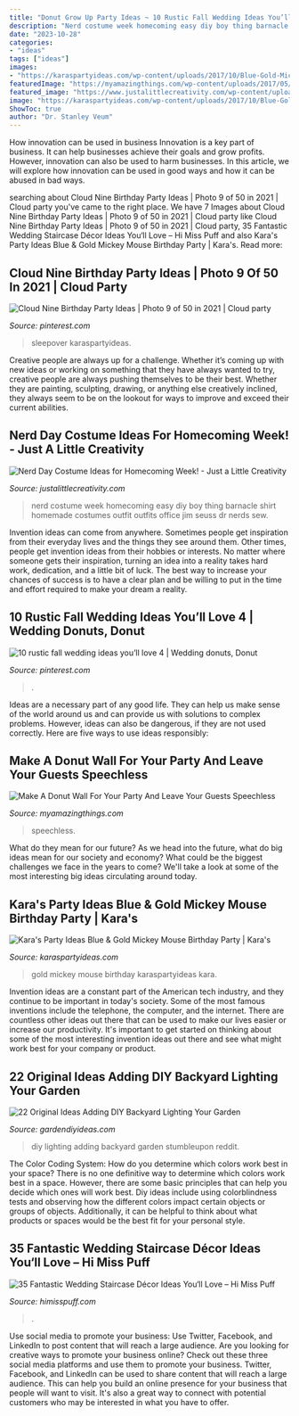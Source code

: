 ```yaml
---
title: "Donut Grow Up Party Ideas ~ 10 Rustic Fall Wedding Ideas You’ll Love 4"
description: "Nerd costume week homecoming easy diy boy thing barnacle shirt homemade costumes outfit outfits office jim seuss dr nerds sew"
date: "2023-10-28"
categories:
- "ideas"
tags: ["ideas"]
images:
- "https://karaspartyideas.com/wp-content/uploads/2017/10/Blue-Gold-Mickey-Mouse-Birthday-Party-via-Karas-Party-Ideas-KarasPartyIdeas.com2_.jpg"
featuredImage: "https://myamazingthings.com/wp-content/uploads/2017/05/donut-wall-4.jpg"
featured_image: "https://www.justalittlecreativity.com/wp-content/uploads/2014/09/nerddaycostume-1.jpg"
image: "https://karaspartyideas.com/wp-content/uploads/2017/10/Blue-Gold-Mickey-Mouse-Birthday-Party-via-Karas-Party-Ideas-KarasPartyIdeas.com2_.jpg"
ShowToc: true
author: "Dr. Stanley Veum"
---
```



How innovation can be used in business
Innovation is a key part of business. It can help businesses achieve their goals and grow profits. However, innovation can also be used to harm businesses. In this article, we will explore how innovation can be used in good ways and how it can be abused in bad ways.

	

		
searching about Cloud Nine Birthday Party Ideas | Photo 9 of 50 in 2021 | Cloud party you've came to the right place. We have 7 Images about Cloud Nine Birthday Party Ideas | Photo 9 of 50 in 2021 | Cloud party like Cloud Nine Birthday Party Ideas | Photo 9 of 50 in 2021 | Cloud party, 35 Fantastic Wedding Staircase Décor Ideas You‘ll Love – Hi Miss Puff and also Kara&#039;s Party Ideas Blue &amp; Gold Mickey Mouse Birthday Party | Kara&#039;s. Read more:
		
    
## Cloud Nine Birthday Party Ideas | Photo 9 Of 50 In 2021 | Cloud Party

<img loading=lazy src="https://i.pinimg.com/736x/e8/24/d4/e824d4d986eefbd0afa757fafd8c8063.jpg" onerror="this.onerror=null;this.src='https://tse3.mm.bing.net/th?id=OIP.v_HW4mqm9Vd4SWAw40adiwHaLG&amp;pid=15.1';" alt="Cloud Nine Birthday Party Ideas | Photo 9 of 50 in 2021 | Cloud party">

_Source: pinterest.com_

>sleepover karaspartyideas. 

	

Creative people are always up for a challenge. Whether it’s coming up with new ideas or working on something that they have always wanted to try, creative people are always pushing themselves to be their best. Whether they are painting, sculpting, drawing, or anything else creatively inclined, they always seem to be on the lookout for ways to improve and exceed their current abilities.

    
## Nerd Day Costume Ideas For Homecoming Week! - Just A Little Creativity

<img loading=lazy src="https://www.justalittlecreativity.com/wp-content/uploads/2014/09/nerddaycostume-1.jpg" onerror="this.onerror=null;this.src='https://tse1.mm.bing.net/th?id=OIP.-wb-d7LOewXG7yrIY5-ZFQHaKH&amp;pid=15.1';" alt="Nerd Day Costume Ideas for Homecoming Week! - Just a Little Creativity">

_Source: justalittlecreativity.com_

>nerd costume week homecoming easy diy boy thing barnacle shirt homemade costumes outfit outfits office jim seuss dr nerds sew. 

	

Invention ideas can come from anywhere. Sometimes people get inspiration from their everyday lives and the things they see around them. Other times, people get invention ideas from their hobbies or interests. No matter where someone gets their inspiration, turning an idea into a reality takes hard work, dedication, and a little bit of luck. The best way to increase your chances of success is to have a clear plan and be willing to put in the time and effort required to make your dream a reality.

    
## 10 Rustic Fall Wedding Ideas You’ll Love 4 | Wedding Donuts, Donut

<img loading=lazy src="https://i.pinimg.com/736x/e6/5e/71/e65e7141672f4e18859a0a738ba366e3.jpg" onerror="this.onerror=null;this.src='https://tse3.mm.bing.net/th?id=OIP.JKvwd6j7mqF2ceTEEFiAEAHaLH&amp;pid=15.1';" alt="10 rustic fall wedding ideas you’ll love 4 | Wedding donuts, Donut">

_Source: pinterest.com_

>. 

	

Ideas are a necessary part of any good life. They can help us make sense of the world around us and can provide us with solutions to complex problems. However, ideas can also be dangerous, if they are not used correctly. Here are five ways to use ideas responsibly: 

    
## Make A Donut Wall For Your Party And Leave Your Guests Speechless

<img loading=lazy src="https://myamazingthings.com/wp-content/uploads/2017/05/donut-wall-4.jpg" onerror="this.onerror=null;this.src='https://tse1.mm.bing.net/th?id=OIP.hXwcWVtcYEuQkSsG7wjNdgHaHT&amp;pid=15.1';" alt="Make A Donut Wall For Your Party And Leave Your Guests Speechless">

_Source: myamazingthings.com_

>speechless. 

	

What do they mean for our future?
As we head into the future, what do big ideas mean for our society and economy? What could be the biggest challenges we face in the years to come? We'll take a look at some of the most interesting big ideas circulating around today.

    
## Kara&#039;s Party Ideas Blue &amp; Gold Mickey Mouse Birthday Party | Kara&#039;s

<img loading=lazy src="https://karaspartyideas.com/wp-content/uploads/2017/10/Blue-Gold-Mickey-Mouse-Birthday-Party-via-Karas-Party-Ideas-KarasPartyIdeas.com2_.jpg" onerror="this.onerror=null;this.src='https://tse4.mm.bing.net/th?id=OIP.9eNV8OpB3kzub1mK61YzEgHaLH&amp;pid=15.1';" alt="Kara&#039;s Party Ideas Blue &amp; Gold Mickey Mouse Birthday Party | Kara&#039;s">

_Source: karaspartyideas.com_

>gold mickey mouse birthday karaspartyideas kara. 

	

Invention ideas are a constant part of the American tech industry, and they continue to be important in today's society. Some of the most famous inventions include the telephone, the computer, and the internet. There are countless other ideas out there that can be used to make our lives easier or increase our productivity. It's important to get started on thinking about some of the most interesting invention ideas out there and see what might work best for your company or product.

    
## 22 Original Ideas Adding DIY Backyard Lighting Your Garden

<img loading=lazy src="https://gardendiyideas.com/wp-content/uploads/2017/12/diy-outdoor-lighting-9.jpg" onerror="this.onerror=null;this.src='https://tse2.mm.bing.net/th?id=OIP.1z1LqQHPHpFXIuNneUObywHaMU&amp;pid=15.1';" alt="22 Original Ideas Adding DIY Backyard Lighting Your Garden">

_Source: gardendiyideas.com_

>diy lighting adding backyard garden stumbleupon reddit. 

	

The Color Coding System: How do you determine which colors work best in your space?
There is no one definitive way to determine which colors work best in a space. However, there are some basic principles that can help you decide which ones will work best. Diy ideas include using colorblindness tests and observing how the different colors impact certain objects or groups of objects. Additionally, it can be helpful to think about what products or spaces would be the best fit for your personal style.

    
## 35 Fantastic Wedding Staircase Décor Ideas You‘ll Love – Hi Miss Puff

<img loading=lazy src="http://www.himisspuff.com/wp-content/uploads/2017/09/Wedding-Staircase-Décor-Ideas-11.jpg" onerror="this.onerror=null;this.src='https://tse4.mm.bing.net/th?id=OIP.eRTq6Vuo0tec1o7R-pLO1gHaLI&amp;pid=15.1';" alt="35 Fantastic Wedding Staircase Décor Ideas You‘ll Love – Hi Miss Puff">

_Source: himisspuff.com_

>. 

	

Use social media to promote your business: Use Twitter, Facebook, and LinkedIn to post content that will reach a large audience.
Are you looking for creative ways to promote your business online? Check out these three social media platforms and use them to promote your business. Twitter, Facebook, and LinkedIn can be used to share content that will reach a large audience. This can help you build an online presence for your business that people will want to visit. It's also a great way to connect with potential customers who may be interested in what you have to offer.

